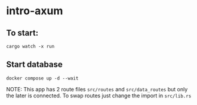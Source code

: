 # intro-axum

## To start:

```
cargo watch -x run
```

## Start database

```
docker compose up -d --wait
```

NOTE: This app has 2 route files `src/routes` and `src/data_routes` but only the later is connected. To swap routes just change the import in `src/lib.rs`
